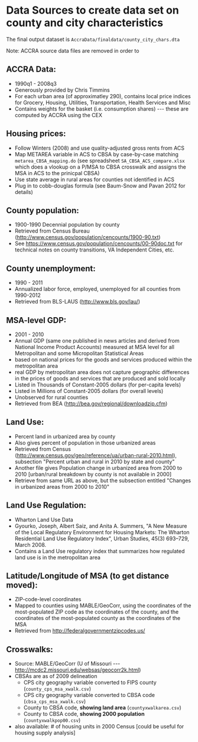 # Data Sources to create data set on county and city characteristics

The final output dataset is `AccraData/finaldata/county_city_chars.dta`

Note: ACCRA source data files are removed in order to 

## ACCRA Data:
* 1990q1 - 2008q3
* Generously provided by Chris Timmins 
* For each urban area (of approximatley 290), contains local price indices for Grocery, Housing, Utilities, Transportation, Health Services and Misc
* Contains weights for the basket (i.e. consumption shares) --- these are computed by ACCRA using the CEX

## Housing prices:
* Follow Winters (2008) and use quality-adjusted gross rents from ACS
* Map METAREA variable in ACS to CBSA by case-by-case matching `metarea_CBSA_mapping.do` (see spreadsheet `SA_CBSA_ACS_compare.xlsx` which does a vlookup on a P/MSA to CBSA crosswalk and assigns the MSA in ACS to the prinicpal CBSA)
* Use state average in rural areas for counties not identified in ACS
* Plug in to cobb-douglas formula (see Baum-Snow and Pavan 2012 for details)

## County population:
* 1900-1990 Decennial population by county
* Retrieved from Census Bureau (http://www.census.gov/population/cencounts/1900-90.txt)
* See https://www.census.gov/population/cencounts/00-90doc.txt for technical notes on county transitions, VA Independent Cities, etc.

## County unemployment:
* 1990 - 2011
* Annualized labor force, employed, unemployed for all counties from 1990-2012
* Retrieved from BLS-LAUS (http://www.bls.gov/lau/)

## MSA-level GDP:
* 2001 - 2010
* Annual GDP (same one published in news articles and derived from National Income Product Accounts) measured at MSA level for all Metropolitan and some Micropolitan Statistical Areas
* based on national prices for the goods and services produced within the metropolitan area
* real GDP by metropolitan area does not capture geographic differences in the prices of goods and services that are produced and sold locally
* Listed in Thousands of Constant-2005 dollars (for per-capita levels)
* Listed in Millions of Constant-2005 dollars (for overall levels)
* Unobserved for rural counties
* Retrieved from BEA (http://bea.gov/regional/downloadzip.cfm)

## Land Use:
* Percent land in urbanized area by county
* Also gives percent of population in those urbanized areas
* Retrieved from Census (http://www.census.gov/geo/reference/ua/urban-rural-2010.html), subsection "Percent urban and rural in 2010 by state and county"
* Another file gives Population change in urbanized area from 2000 to 2010 [urban/rural breakdown by county is not available in 2000]
* Retrieve from same URL as above, but the subsection entitled "Changes in urbanized areas from 2000 to 2010"

## Land Use Regulation:
* Wharton Land Use Data
* Gyourko, Joseph, Albert Saiz, and Anita A. Summers, "A New Measure of the Local Regulatory Environment for Housing Markets: The Wharton Residential Land Use Regulatory Index", Urban Studies, 45(3) 693–729, March 2008. 
* Contains a Land Use regulatory index that summarizes how regulated land use is in the metropolitan area

## Latitude/Longitude of MSA (to get distance moved):
* ZIP-code-level coordinates
* Mapped to counties using MABLE/GeoCorr, using the coordinates of the most-populated ZIP code as the coordinates of the county, and the coordinates of the most-populated county as the coordinates of the MSA
* Retrieved from http://federalgovernmentzipcodes.us/

## Crosswalks:
* Source: MABLE/GeoCorr (U of Missouri --- http://mcdc2.missouri.edu/websas/geocorr2k.html)
* CBSAs are as of 2009 delineation
    * CPS city geography variable converted to FIPS county (`county_cps_msa_xwalk.csv`)
    * CPS city geography variable converted to CBSA code (`cbsa_cps_msa_xwalk.csv`)
    * County to CBSA code, **showing land area** (`countyxwalkarea.csv`)
    * County to CBSA code, **showing 2000 population** (`countyxwalkpop00.csv`)
* also available: # of housing units in 2000 Census [could be useful for housing supply analysis]
